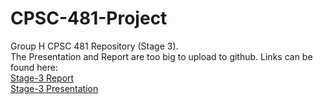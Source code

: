 # CPSC-481-Project
Group H CPSC 481 Repository (Stage 3).  
The Presentation and Report are too big to upload to github. Links can be found here:  
[Stage-3 Report](https://uofc-my.sharepoint.com/:b:/g/personal/lucas_longarini_ucalgary_ca/EcUG7vHOUdlNoOUkiaFyw0UBbVl3lCCzaMS9JepgPWPLHg?e=3ac4Aw)  
[Stage-3 Presentation](https://uofc-my.sharepoint.com/:p:/g/personal/lucas_longarini_ucalgary_ca/EQygrhHxYuJDrEgoXt0AOAsBG9NHj1wszG2xKJPsblbqcg?e=muaVCp)
